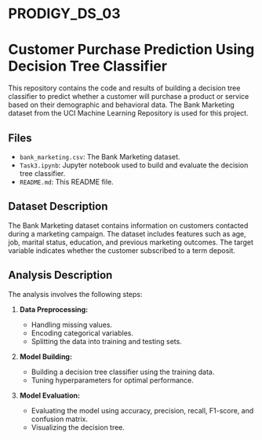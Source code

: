 # PRODIGY_DS_03

# Customer Purchase Prediction Using Decision Tree Classifier

This repository contains the code and results of building a decision tree classifier to predict whether a customer will purchase a product or service based on their demographic and behavioral data. The Bank Marketing dataset from the UCI Machine Learning Repository is used for this project.

## Files

- `bank_marketing.csv`: The Bank Marketing dataset.
- `Task3.ipynb`: Jupyter notebook used to build and evaluate the decision tree classifier.
- `README.md`: This README file.

## Dataset Description

The Bank Marketing dataset contains information on customers contacted during a marketing campaign. The dataset includes features such as age, job, marital status, education, and previous marketing outcomes. The target variable indicates whether the customer subscribed to a term deposit.

## Analysis Description

The analysis involves the following steps:
1. **Data Preprocessing:**
   - Handling missing values.
   - Encoding categorical variables.
   - Splitting the data into training and testing sets.

2. **Model Building:**
   - Building a decision tree classifier using the training data.
   - Tuning hyperparameters for optimal performance.

3. **Model Evaluation:**
   - Evaluating the model using accuracy, precision, recall, F1-score, and confusion matrix.
   - Visualizing the decision tree.

